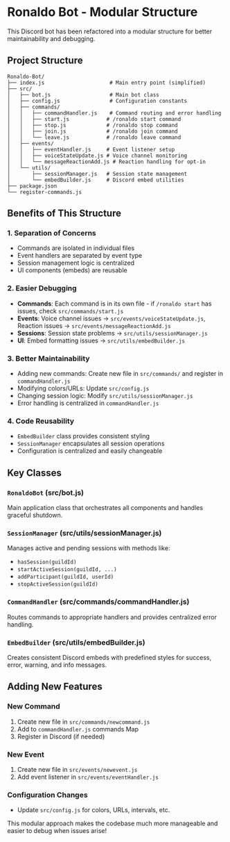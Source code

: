 # Ronaldo Bot - Modular Structure

This Discord bot has been refactored into a modular structure for better maintainability and debugging.

## Project Structure

```
Ronaldo-Bot/
├── index.js                     # Main entry point (simplified)
├── src/
│   ├── bot.js                   # Main bot class
│   ├── config.js                # Configuration constants
│   ├── commands/
│   │   ├── commandHandler.js    # Command routing and error handling
│   │   ├── start.js            # /ronaldo start command
│   │   ├── stop.js             # /ronaldo stop command
│   │   ├── join.js             # /ronaldo join command
│   │   └── leave.js            # /ronaldo leave command
│   ├── events/
│   │   ├── eventHandler.js     # Event listener setup
│   │   ├── voiceStateUpdate.js # Voice channel monitoring
│   │   └── messageReactionAdd.js # Reaction handling for opt-in
│   └── utils/
│       ├── sessionManager.js   # Session state management
│       └── embedBuilder.js     # Discord embed utilities
├── package.json
└── register-commands.js
```

## Benefits of This Structure

### 1. **Separation of Concerns**
- Commands are isolated in individual files
- Event handlers are separated by event type
- Session management logic is centralized
- UI components (embeds) are reusable

### 2. **Easier Debugging**
- **Commands**: Each command is in its own file - if `/ronaldo start` has issues, check `src/commands/start.js`
- **Events**: Voice channel issues → `src/events/voiceStateUpdate.js`, Reaction issues → `src/events/messageReactionAdd.js`
- **Sessions**: Session state problems → `src/utils/sessionManager.js`
- **UI**: Embed formatting issues → `src/utils/embedBuilder.js`

### 3. **Better Maintainability**
- Adding new commands: Create new file in `src/commands/` and register in `commandHandler.js`
- Modifying colors/URLs: Update `src/config.js`
- Changing session logic: Modify `src/utils/sessionManager.js`
- Error handling is centralized in `commandHandler.js`

### 4. **Code Reusability**
- `EmbedBuilder` class provides consistent styling
- `SessionManager` encapsulates all session operations
- Configuration is centralized and easily changeable

## Key Classes

### `RonaldoBot` (src/bot.js)
Main application class that orchestrates all components and handles graceful shutdown.

### `SessionManager` (src/utils/sessionManager.js)
Manages active and pending sessions with methods like:
- `hasSession(guildId)`
- `startActiveSession(guildId, ...)`
- `addParticipant(guildId, userId)`
- `stopActiveSession(guildId)`

### `CommandHandler` (src/commands/commandHandler.js)
Routes commands to appropriate handlers and provides centralized error handling.

### `EmbedBuilder` (src/utils/embedBuilder.js)
Creates consistent Discord embeds with predefined styles for success, error, warning, and info messages.

## Adding New Features

### New Command
1. Create new file in `src/commands/newcommand.js`
2. Add to `commandHandler.js` commands Map
3. Register in Discord (if needed)

### New Event
1. Create new file in `src/events/newevent.js`
2. Add event listener in `src/events/eventHandler.js`

### Configuration Changes
- Update `src/config.js` for colors, URLs, intervals, etc.

This modular approach makes the codebase much more manageable and easier to debug when issues arise!
